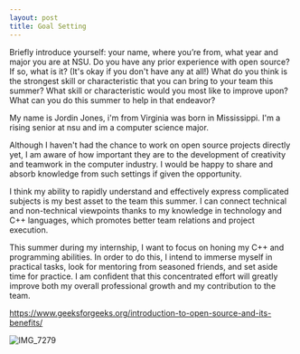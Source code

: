 ```yaml
---
layout: post
title: Goal Setting
---
```

Briefly introduce yourself: your name, where you’re from, what year and major you are at NSU.
Do you have any prior experience with open source? If so, what is it? (It's okay if you don't have any at all!)
What do you think is the strongest skill or characteristic that you can bring to your team this summer?
What skill or characteristic would you most like to improve upon? What can you do this summer to help in that endeavor?

My name is Jordin Jones, i'm from Virginia was born in Mississippi. I'm a rising senior at nsu and im a computer science major.

Although I haven't had the chance to work on open source projects directly yet, I am aware of how important they are to the development of creativity
and teamwork in the computer industry. I would be happy to share and absorb knowledge from such settings if given the opportunity.

I think my ability to rapidly understand and effectively express complicated subjects is my best asset to the team this summer. I can connect technical and non-technical viewpoints thanks to my knowledge in technology and C++ languages, which promotes better team relations and project execution.

This summer during my internship, I want to focus on honing my C++ and programming abilities. In order to do this, I intend to immerse myself in practical tasks, look for mentoring from seasoned friends, and set aside time for practice. I am confident that this concentrated effort will greatly improve both my overall professional growth and my contribution to the team.

https://www.geeksforgeeks.org/introduction-to-open-source-and-its-benefits/

![IMG_7279](https://github.com/Jordin221/Jordin221.github.io/assets/173185647/e1164f8f-ac8a-4f5d-aa05-bd1efc79dd9f)



